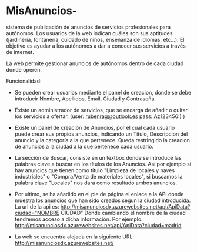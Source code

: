 # MisAnuncios-
sistema de publicación de anuncios de servicios profesionales para autónomos. Los usuarios de la web indican cuáles son sus aptitudes (jardinería, fontanería, cuidado de niños, enseñanza de idiomas, etc…).  El objetivo es ayudar a los autónomos a dar a conocer sus servicios a través de internet. 

La web permite gestionar anuncios de autónomos dentro de cada ciudad donde operen.

Funcionalidad:
- Se pueden crear usuarios mediante el panel de creacion, donde se debe introducir Nombre, Apellidos, Email, Ciudad y Contraseña.
- Existe un administrador de servicios, que se encarga de añadir o quitar los servicios a ofertar.
  (user: rubenrag@outlook.es pass: Az123456:) )
- Existe un panel de creación de Anuncios, por el cual cada usuario puede crear sus propios anuncios, indicando un Titulo, Descripcion del anuncio y la categoría a la que pertenece. Queda restringido la creacion de anuncios a la ciudad a la que pertenece cada usuario.
- La sección de Buscar, consiste en un textbox donde se introduce las palabras clave a buscar en los títulos de los Anuncios. Así por ejemplo si hay anuncios que tienen como título "Limpieza de locales y naves industriales" o "Compra/Venta de materiales locales", si buscamos la palabra clave "Locales" nos dará como resultado ambos anuncios.
- Por ultimo, se ha añadido en el pie de página el enlace a la API donde muestra los anuncios que han sido creados segun la ciudad introducida. La url de la api es: 
http://misanunciosdx.azurewebsites.net/api/ApiData?ciudad="NOMBRE CIUDAD"
Donde cambiando el nombre de la ciudad tendremos acceso a dicha información.
Por ejemplo: http://misanunciosdx.azurewebsites.net/api/ApiData?ciudad=madrid

- La web se encuentra alojada en la siguiente URL:
http://misanunciosdx.azurewebsites.net/
